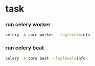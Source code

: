 # task

### run celery worker

```bash
celery -A core worker --loglevel=info
```

### run celery beat

```bash
celery -A core beat --loglevel=info
```
